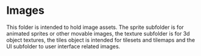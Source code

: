 # Images

This folder is intended to hold image assets. The sprite subfolder is for animated sprites or other movable images, the texture subfolder is for 3d object textures, the tiles object is intended for tilesets and tilemaps and the UI subfolder to user interface related images.